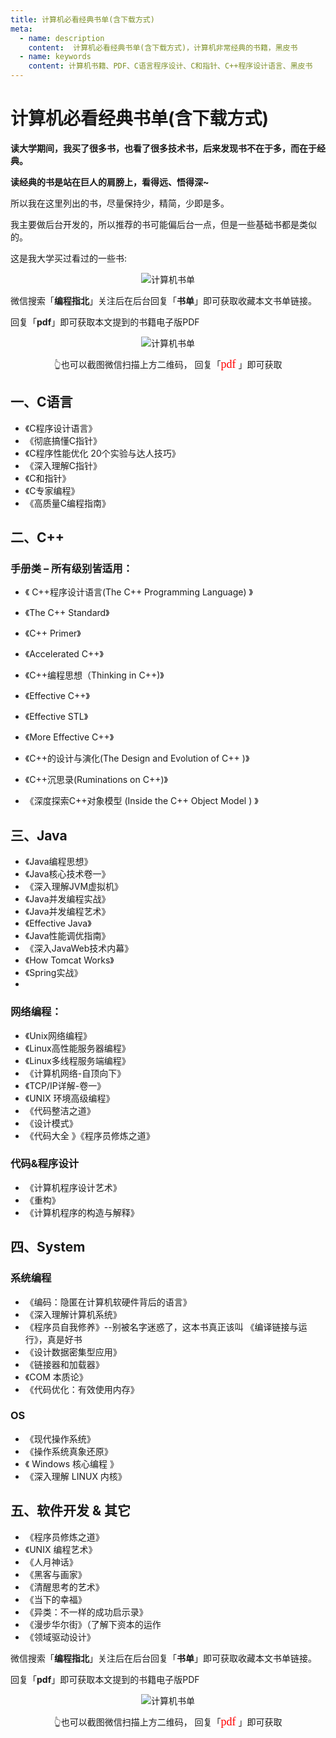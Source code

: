 ```yaml
---
title: 计算机必看经典书单(含下载方式)
meta:
  - name: description
    content:  计算机必看经典书单(含下载方式)，计算机非常经典的书籍，黑皮书
  - name: keywords
    content: 计算机书籍、PDF、C语言程序设计、C和指针、C++程序设计语言、黑皮书
---
```


# 计算机必看经典书单(含下载方式)

**读大学期间，我买了很多书，也看了很多技术书，后来发现书不在于多，而在于经典。**

**读经典的书是站在巨人的肩膀上，看得远、悟得深~**

所以我在这里列出的书，尽量保持少，精简，少即是多。

我主要做后台开发的，所以推荐的书可能偏后台一点，但是一些基础书都是类似的。

这是我大学买过看过的一些书:

<p align="center">
  <img src="https://cdn.how2cs.cn/gzh/008i3skNgy1gshj5lzpurj306k0gm3ze.jpg" alt="计算机书单" width="auto" height="auto">
</p>


微信搜索「**编程指北**」关注后在后台回复「**书单**」即可获取收藏本文书单链接。

回复「**pdf**」即可获取本文提到的书籍电子版PDF

<p align="center">
  <img src="https://cdn.how2cs.cn/csguide/095140.jpg" alt="计算机书单" width="auto" height="auto">
</p>

<center>👆也可以截图微信扫描上方二维码， 回复「<font face="黑体" size=4 color="red">pdf</font>
」即可获取</center>

## 一、C语言

* 《C程序设计语言》
* 《彻底搞懂C指针》
* 《C程序性能优化  20个实验与达人技巧》
* 《深入理解C指针》
* 《C和指针》
* 《C专家编程》
* 《高质量C编程指南》

## 二、C++

### 手册类 – 所有级别皆适用：

* 《 C++程序设计语言(The C++ Programming Language) 》

* 《The C++ Standard》

* 《C++ Primer》

* 《Accelerated C++》 

* 《C++编程思想（Thinking in C++)》

* 《Effective C++》 

* 《Effective STL》 

* 《More Effective C++》 

* 《C++的设计与演化(The Design and Evolution of C++ )》

* 《C++沉思录(Ruminations on C++)》 

* 《深度探索C++对象模型 (Inside the C++ Object Model ) 》

## 三、Java

* 《Java编程思想》
* 《Java核心技术卷一》
* 《深入理解JVM虚拟机》
* 《Java并发编程实战》
* 《Java并发编程艺术》
* 《Effective Java》
* 《Java性能调优指南》
* 《深入JavaWeb技术内幕》
* 《How Tomcat Works》
* 《Spring实战》
* 

### 网络编程：

  * 《Unix网络编程》
  * 《Linux高性能服务器编程》
  * 《Linux多线程服务端编程》
  * 《计算机网络-自顶向下》
  * 《TCP/IP详解-卷一》
  * 《UNIX 环境高级编程》
  * 《代码整洁之道》 
  * 《设计模式》
  * 《代码大全 》《程序员修炼之道》

### 代码&程序设计

* 《计算机程序设计艺术》
* 《重构》
* 《计算机程序的构造与解释》


## 四、System

### 系统编程

* 《编码：隐匿在计算机软硬件背后的语言》
* 《深入理解计算机系统》
* 《程序员自我修养》--别被名字迷惑了，这本书真正该叫 《编译链接与运行》，真是好书
* 《设计数据密集型应用》
* 《链接器和加载器》
* 《COM 本质论》
* 《代码优化：有效使用内存》

### OS 

* 《现代操作系统》
* 《操作系统真象还原》
* 《 Windows 核心编程 》
* 《深入理解 LINUX 内核》



## 五、软件开发 & 其它

* 《程序员修炼之道》
* 《UNIX 编程艺术》
* 《人月神话》
* 《黑客与画家》
* 《清醒思考的艺术》
* 《当下的幸福》
* 《异类：不一样的成功启示录》
* 《漫步华尔街》（了解下资本的运作
* 《领域驱动设计》


微信搜索「**编程指北**」关注后在后台回复「**书单**」即可获取收藏本文书单链接。

回复「**pdf**」即可获取本文提到的书籍电子版PDF

<p align="center">
  <img src="https://cdn.how2cs.cn/csguide/095140.jpg" alt="计算机书单" width="auto" height="auto">
</p>

<center>👆也可以截图微信扫描上方二维码， 回复「<font face="黑体" size=4 color="red">pdf</font>
」即可获取</center>
